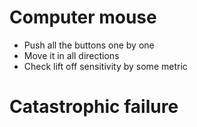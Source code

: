 # Computer mouse

* Push all the buttons one by one
* Move it in all directions
* Check lift off sensitivity by some metric

# Catastrophic failure